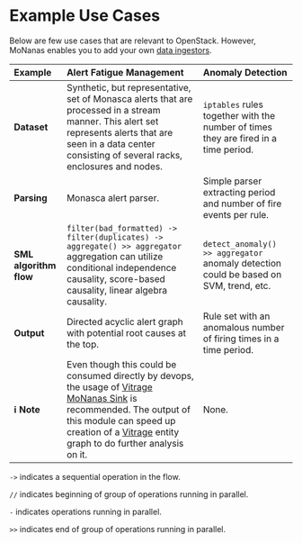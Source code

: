 # Example Use Cases

Below are few use cases that are relevant to OpenStack. However, MoNanas
enables you to add your own [data ingestors](doc/dev_guide.md#ingestors).

| Example                       | Alert Fatigue Management | Anomaly Detection |
|:------------------------------|:-------------------------|:------------------|
| **Dataset**                   | Synthetic, but representative, set of Monasca alerts that are processed in a stream manner. This alert set represents alerts that are seen in a data center consisting of several racks, enclosures and nodes. | `iptables` rules together with the number of times they are fired in a time period. |
| **Parsing**                   | Monasca alert parser. | Simple parser extracting period and number of fire events per rule. |
| **SML algorithm flow**        | `filter(bad_formatted) -> filter(duplicates) -> aggregate() >> aggregator` aggregation can utilize conditional independence causality, score-based causality, linear algebra causality. | `detect_anomaly() >> aggregator` anomaly detection could be based on SVM, trend, etc. |
| **Output**                    | Directed acyclic alert graph with potential root causes at the top. | Rule set with an anomalous number of firing times in a time period. |
| **:information_source: Note** | Even though this could be consumed directly by devops, the usage of  [Vitrage MoNanas Sink](doc/getting_started.md#vitrage_sink) is recommended. The output of this module can speed up creation of a [Vitrage](https://wiki.openstack.org/wiki/Vitrage) entity graph to do further analysis on it. | None. |

`->` indicates a sequential operation in the flow.

`//` indicates beginning of group of operations running in parallel.

`-` indicates operations running in parallel.

`>>` indicates end of group of operations running in parallel.
